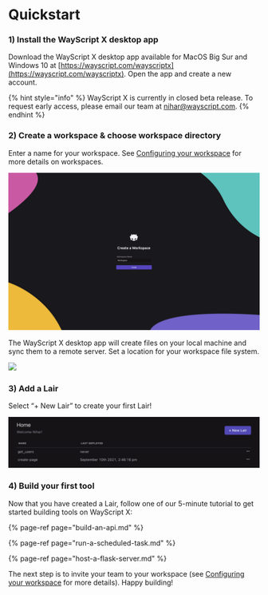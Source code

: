 # Quickstart

### **1\) Install the WayScript X desktop app**

Download the WayScript X desktop app available for MacOS Big Sur and Windows 10 at [https://wayscript.com/wayscriptx](https://wayscript.com/wayscriptx). Open the app and create a new account.

{% hint style="info" %}
WayScript X is currently in closed beta release. To request early access, please email our team at [nihar@wayscript.com](mailto:nihar@wayscript.com).
{% endhint %}

### **2\) Create a workspace & choose workspace directory**

Enter a name for your workspace. See [Configuring your workspace](../configuring-your-workspace.md) for more details on workspaces.

![](../.gitbook/assets/env-1%20%281%29.png)

The WayScript X desktop app will create files on your local machine and sync them to a remote server. Set a location for your workspace file system.

![](https://codahosted.io/docs/2kDMDaZ6QP/blobs/bl-ctT1lSpsA8/897d5cb37c8557ad9b149526e93a87b16af4e7f0f0be3aa51e4bd08c6d58007c44949fb53d3f804d60ab6953bb3c4909efbdda87870c6cf9e4af93f351cc2f42f482aa8e814a011346a8e71807b8ad97ce8824146ad13a8b7a1b3d966da21b512ef7ef54)

### **3\) Add a Lair**

Select “+ New Lair” to create your first Lair!

![](../.gitbook/assets/screen-shot-2021-09-14-at-1.50.08-pm.png)

### **4\)** Build your first tool 

Now that you have created a Lair, follow one of our 5-minute tutorial to get started building tools on WayScript X:

{% page-ref page="build-an-api.md" %}

{% page-ref page="run-a-scheduled-task.md" %}

{% page-ref page="host-a-flask-server.md" %}

The next step is to invite your team to your workspace \(see [Configuring your workspace](../configuring-your-workspace.md) for more details\). Happy building!

